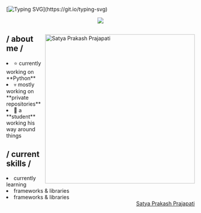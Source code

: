 [![Typing SVG](https://readme-typing-svg.demolab.com?font=Bungee+Spice&weight=500&size=32&duration=1500&pause=5&color=04D721&multiline=true&random=false&width=1024&height=150&lines=I+am+Satya+Prakash+Prajapati;I%E2%80%99m+interested+in+programming+and+hacking...;%F0%9F%8C%B1+I%E2%80%99m+currently+learning+python%2C+html%2C+c%2B%2B+....)](https://git.io/typing-svg)

<p align = center ><img src="#"> </p>

<div>
<img align="right" width="400" alt="Satya Prakash Prajapati" src="###"/>
<h2> / about me /</h2>
<li>⭐ currently working on **Python**</li>
<li>💀 mostly working on **private repositories**</li>
<li>👾 a **student** working his way around things</li>

<h2> / current skills / </h2>
<li>currently learning</li>
<li>frameworks & libraries</li>
<li>frameworks & libraries</li>

<div align="right">
<a href="##">Satya Prakash Prajapati</a>
  </div>
  </div>
